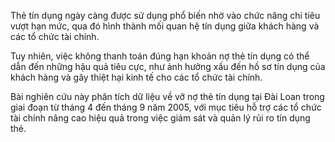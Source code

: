 Thẻ tín dụng ngày càng được sử dụng phổ biến nhờ vào chức năng chi tiêu vượt hạn mức, qua đó hình thành mối quan hệ tín dụng giữa khách hàng và các tổ chức tài chính. 

Tuy nhiên, việc không thanh toán đúng hạn khoản nợ thẻ tín dụng có thể dẫn đến những hậu quả tiêu cực, như ảnh hưởng xấu đến hồ sơ tín dụng của khách hàng và gây thiệt hại kinh tế cho các tổ chức tài chính.

Bài nghiên cứu này phân tích dữ liệu về vỡ nợ thẻ tín dụng tại Đài Loan trong giai đoạn từ tháng 4 đến tháng 9 năm 2005, với mục tiêu hỗ trợ các tổ chức tài chính nâng cao hiệu quả trong việc giám sát và quản lý rủi ro tín dụng thẻ.
